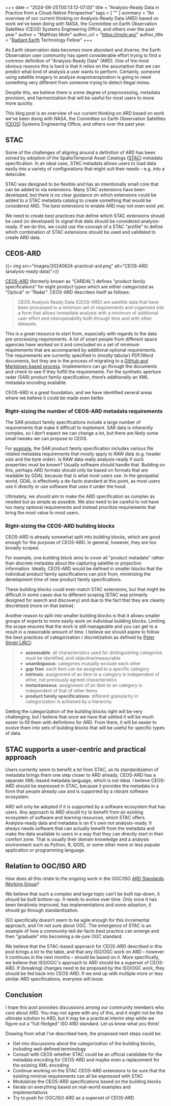 +++
date = "2024-06-25T00:13:12-07:00"
title = "Analysis-Ready Data in Practice from a Cloud-Native Perspective"
tags = [ ""
]
summary = "An overview of our current thinking on Analysis-Ready Data (ARD) based on work we've been doing with NASA, the Committee on Earth Observation Satellites (CEOS) Systems Engineering Office, and others over the past year."
author = "Matthias Mohr"
author_url = "https://mohr.ws/"
author_title = "[Radiant Earth](https://radiant.earth/) Technology Fellow"
+++

As Earth observation data becomes more abundant and diverse, the Earth Observation user community has spent considerable effort trying to find a common definition of "Analysis-Ready Data" (ARD). One of the most obvious reasons this is hard is that it relies on the assumption that we can predict what kind of analysis a user wants to perform. Certainly, someone using satellite imagery to analyze evapotranspiration is going to need something very different from someone trying to detect illegal mines.

Despite this, we believe there is some degree of preprocessing, metadata provision, and harmonization that will be useful for most users to move more quickly.

This blog post is an overview of our current thinking on ARD based on work we've been doing with NASA, the Committee on Earth Observation Satellites ([CEOS](https://ceos.org/)) Systems Engineering Office, and others over the past year.
 
## STAC

Some of the challenges of aligning around a definition of ARD has been solved by adoption of the SpatioTemporal Asset Catalogs ([STAC](https://stacspec.org/en)) metadata specification. In an ideal case, STAC metadata allows users to load data easily into a variety of configurations that might suit their needs &ndash; e.g. into a datacube.

STAC was designed to be flexible and has an intentionally small core that can be added to via extensions. Many STAC extensions have been developed, but there is no clear guidance on which extensions could be added to a STAC metadata catalog to create something that would be considered ARD. The best extensions to enable ARD may not even exist yet.

We need to create best practices that define which STAC extensions should be used (or developed) to signal that data should be considered analysis-ready. If we do this, we could use the concept of a STAC "profile" to define which combination of STAC extensions should be used and validated to create ARD data.

## CEOS-ARD

{{< img src="images/20240624-practical-ard.png" alt="CEOS-ARD (analysis-ready data)">}}

[CEOS-ARD](https://ceos.org/ard/) (formerly known as “CARD4L”) defines "product family specifications" for eight product types which are either categorized as "Optical" or "Radar". CEOS-ARD describes itself as follows:

> CEOS Analysis Ready Data (CEOS-ARD) are satellite data that have been processed to a minimum set of requirements and organized into a form that allows immediate analysis with a minimum of additional user effort and interoperability both through time and with other datasets.

This is a great resource to start from, especially with regards to the data pre-processing requirements. A lot of smart people from different space agencies have worked on it and concluded on a set of minimum requirements that are accompanied by additional optional requirements. The requirements are currently specified in (mostly tabular) PDF/Word documents, but they are in the process of migrating to a [GitHub and Markdown based process](https://github.com/ceos-org/ceos-ard). Implementors can go through the documents and check to see if they fulfill the requirements. For the synthetic aperture radar (SAR) product family specification, there’s additionally an XML metadata encoding available.

CEOS-ARD is a great foundation, and we have identified several areas where we believe it could be made even better.

### Right-sizing the number of CEOS-ARD metadata requirements

The SAR product family specifications include a large number of requirements that make it difficult to implement. SAR data is inherently complex, so I don’t expect we can change a lot, but there are likely some small tweaks we can propose to CEOS.

For [example](https://github.com/ceos-org/ceos-ard/issues/27), the SAR product family specification includes various file related metadata requirements that mostly apply to RAW data (e.g. header size and the byte order). Is RAW data really analysis-ready if such properties must be known? Usually software should handle that. Building on this, perhaps ARD formats should only be based on formats that are readable by GDAL because that is what most users use. In the geospatial world, GDAL is effectively a de-facto standard at this point, as most users use it directly or use software that uses it under the hood.

Ultimately, we should aim to make the ARD specification as complex as needed but as simple as possible. We also need to be careful to not have too many optional requirements and instead prioritize requirements that bring the most value to most users.

### Right-sizing the CEOS-ARD building blocks

CEOS-ARD is already somewhat split into building blocks, which are good enough for the purpose of CEOS-ARD. In general, however, they are too broadly scoped.

For example, one building block aims to cover all "product metadata" rather than discrete metadata about the capturing satellite or projection information. Ideally, CEOS-ARD would be defined in smaller blocks that the individual product family specifications can pick from, minimizing the development time of new product family specifications.

These building blocks could even match STAC extensions, but that might be difficult in some cases due to different scoping (STAC was primarily designed for search and discovery) and due to the fact that they are cleanly discretized (more on that below).

Another reason to split into smaller building blocks is that it allows smaller groups of experts to more easily work on individual building blocks. Limiting the scope ensures that the work is still manageable and you can get to a result in a reasonable amount of time. I believe we should aspire to follow the best practices of categorization / discretization as defined by [Peter Strobl (JRC)](https://it.linkedin.com/in/peter-strobl-79b7a191):

> - **assessable**: all characteristics used for distinguishing categories must be identified, and objective/measurable
> - **unambiguous**: categories mutually exclude each other
> - **gap free**: each item can be assigned to a specific category
> - **intrinsic**: assignment of an item to a category is independent of other, not previously agreed characteristics
> - **instantaneous**: assignment of an item to an category is independent of that of other items
> - **product family specifications**: different granularity in categorization is achieved by a hierarchy

Getting the categorization of the building blocks right will be very challenging, but I believe that once we have that settled it will be much easier to fill them with definitions for ARD. From there, it will be easier to evolve them into sets of building blocks that will be useful for specific types of data.

## STAC supports a user-centric and practical approach

Users currently seem to benefit a lot from STAC, as its standardization of metadata brings them one step closer to ARD already. CEOS-ARD has a separate XML-based metadata language, which is not ideal. I believe CEOS-ARD should be expressed in STAC, because it provides the metadata in a form that people already use and is supported by a vibrant software ecosystem.

ARD will only be adopted if it is supported by a software ecosystem that has users. Any approach to ARD should try to benefit from an existing ecosystem of software and learning resources, which STAC offers. Analysis-ready data and metadata is on it's own not analysis-ready. It always needs software that can actually benefit from the metadata and make the data available to users in a way that they can directly start in their comfort zone. That is usually their domain knowledge and a analysis environment such as Python, R, QGIS, or some other more or less popular application or programming language.

## Relation to OGC/ISO ARD

How does all this relate to the ongoing work in the OGC/ISO [ARD Standards Working Group](https://www.ogc.org/press-release/ogc-forms-new-analysis-ready-data-standards-working-group/)?

We believe that such a complex and large topic can’t be built top-down, it should be built bottom-up. It needs to evolve over time. Only once it has been iteratively improved, has implementations and some adoption, it should go through standardization.

ISO specifically doesn’t seem to be agile enough for this incremental approach, and I’m not sure about OGC. The emergence of STAC is an example of how a community-led de-facto best practice can emerge and then "graduate" into becoming a de-jure OGC standard.

We believe that the STAC-based approach for CEOS-ARD described in this post brings a lot to the table, and that any ISO/OGC work on ARD &ndash; however it continues in the next months &ndash; should be based on it. More specifically, we believe that ISO/OGC's approach to ARD should be a superset of CEOS-ARD. If (breaking) changes need to be proposed by the ISO/OGC work, they should be fed back into CEOS-ARD. If we end up with multiple more or less similar ARD specifications, everyone will loose.

## Conclusion

I hope this post provokes discussions among our community members who care about ARD. You may not agree with any of this, and it might not be the ultimate solution to ARD, but it may be a practical interim step while we figure out a “full-fledged” ISO ARD standard. Let us know what you think!

Drawing from what I've described here, the proposed next steps could be:

- Get into discussions about the categorization of the building blocks, including well-defined terminology
- Consult with CEOS whether STAC could be an official candidate for the metadata encoding for CEOS-ARD and maybe even a replacement for the existing XML encoding
- Continue working on the STAC CEOS-ARD extensions to be sure that the existing minimal requirements can all be expressed with STAC
- Modularize the CEOS-ARD specifications based on the building blocks
- Iterate on everything based on real-world examples and implementations
- Try to push for OGC/ISO ARD as a superset of CEOS-ARD
